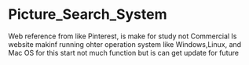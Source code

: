 # Picture_Search_System
Web reference from like Pinterest, is make for study not Commercial
Is website makinf running ohter operation system like Windows,Linux, and Mac OS
for this start not much function but is can get update for future 
